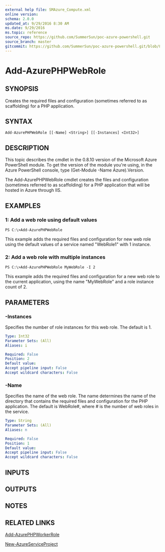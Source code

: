```yaml
---
external help file: SMAzure_Compute.xml
online version: 
schema: 2.0.0
updated_at: 9/29/2016 8:30 AM
ms.date: 9/29/2016
ms.topic: reference
source_repo: https://github.com/SummerSun/poc-azure-powershell.git
source_branch: master
gitcommit: https://github.com/SummerSun/poc-azure-powershell.git/blob/8903b0f1daa01932ac5fa167f377736de2df6709/azureps-cmdlets-docs/Service%20Management/Compute%20Cmdlets/v0.9.8/Add-AzurePHPWebRole.md
---
```


# Add-AzurePHPWebRole
## SYNOPSIS
Creates the required files and configuration (sometimes referred to as scaffolding) for a PHP application.

## SYNTAX

```
Add-AzurePHPWebRole [[-Name] <String>] [[-Instances] <Int32>]
```

## DESCRIPTION
This topic describes the cmdlet in the 0.8.10 version of the Microsoft Azure PowerShell module.
To get the version of the module you're using, in the Azure PowerShell console, type (Get-Module -Name Azure).Version.

The Add-AzurePHPWebRole cmdlet creates the files and configuration (sometimes referred to as scaffolding) for a PHP application that will be hosted in Azure through IIS.

## EXAMPLES

### 1: Add a web role using default values
```
PS C:\>Add-AzurePHPWebRole
```

This example adds the required files and configuration for new web role using the default values of a service named "WebRole1" with 1 instance.

### 2: Add a web role with multiple instances
```
PS C:\>Add-AzurePHPWebRole MyWebRole -I 2
```

This example adds the required files and configuration for a new web role to the current application, using the name "MyWebRole" and a role instance count of 2.

## PARAMETERS

### -Instances
Specifies the number of role instances for this web role.
The default is 1.

```yaml
Type: Int32
Parameter Sets: (All)
Aliases: i

Required: False
Position: 2
Default value: 
Accept pipeline input: False
Accept wildcard characters: False
```

### -Name
Specifies the name of the web role.
The name determines the name of the directory that contains the required files and configuration for the PHP application.
The default is WebRole#, where # is the number of web roles in the service.

```yaml
Type: String
Parameter Sets: (All)
Aliases: n

Required: False
Position: 1
Default value: 
Accept pipeline input: False
Accept wildcard characters: False
```

## INPUTS

## OUTPUTS

## NOTES

## RELATED LINKS

[Add-AzurePHPWorkerRole](4759ce95-bb7a-46f0-8125-2a1966f572d4)

[New-AzureServiceProject](68b3e4a9-7aff-4274-bd8c-0f664cb6e65d)

